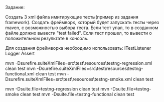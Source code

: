 Задание:

Создать 3 xml файла имитирующие тесты(пример из задания framework).
Создать фреймворк, который будет запускать тесты через maven, с возможностью выбора теста.
Если тест упал, то в созданном файле должно вывести "test failed".
Если тест прошел, то вывести о положительном результате в консоль.

Для создания фреймворка необходимо использовать:
ITestListener
Logger
Assert

mvn -Dsurefire.suiteXmlFiles=src\test\resources\testng-regression.xml clean test
mvn -Dsurefire.suiteXmlFiles=src\test\resources\testng-functional.xml clean test
mvn -Dsurefire.suiteXmlFiles=src\test\resources\testng-smoke.xml clean test

mvn -Dsuite.file=testng-regression clean test
mvn -Dsuite.file=testng-smoke clean test
mvn -Dsuite.file=testng-functional clean test